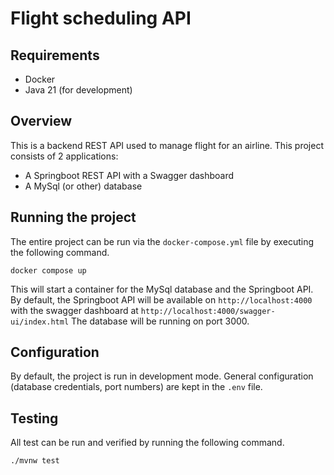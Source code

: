# Flight scheduling API

## Requirements

- Docker
- Java 21 (for development)

## Overview

This is a backend REST API used to manage flight for an airline.
This project consists of 2 applications:

- A Springboot REST API with a Swagger dashboard
- A MySql (or other) database

## Running the project

The entire project can be run via the ``docker-compose.yml`` file by executing the following command.

````
docker compose up
````

This will start a container for the MySql database and the Springboot API.
By default, the Springboot API will be available on ``http://localhost:4000``
with the swagger dashboard at ``http://localhost:4000/swagger-ui/index.html``
The database will be running on port 3000.

## Configuration

By default, the project is run in development mode.
General configuration (database credentials, port numbers) are kept in the ``.env`` file.

## Testing

All test can be run and verified by running the following command.

````
./mvnw test
````